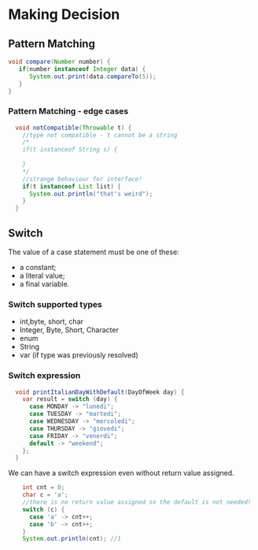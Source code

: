 # Making Decision

## Pattern Matching
```java
void compare(Number number) {
   if(number instanceof Integer data) {
      System.out.print(data.compareTo(5));
   }
}
```

### Pattern Matching - edge cases
```java
  void notCompatible(Throwable t) {
    //type not compatible - t cannot be a string
    /*
    if(t instanceof String s) {
      
    }
    */
    //strange behaviour for interface!
    if(t instanceof List list) {
      System.out.println("that's weird");
    }
  }
```
## Switch
The value of a case statement must be one of these:
* a constant;
* a literal value;
* a final variable.
### Switch supported types
 - int,byte, short, char
 - Integer, Byte, Short, Character
 - enum
 - String
 - var (if type was previously resolved)
### Switch expression
```java
  void printItalianDayWithDefault(DayOfWeek day) {
    var result = switch (day) {
      case MONDAY -> "lunedi";
      case TUESDAY -> "martedi";
      case WEDNESDAY -> "mercoledi";
      case THURSDAY -> "giovedi";
      case FRIDAY -> "venerdi";
      default -> "weekend";
    };
  }
```
We can have a switch expression even without return value assigned.
```java
    int cnt = 0;
    char c = 'a';
    //there is no return value assigned so the default is not needed!
    switch (c) {
      case 'a' -> cnt++;
      case 'b' -> cnt++;
    }
    System.out.println(cnt); //1
```

